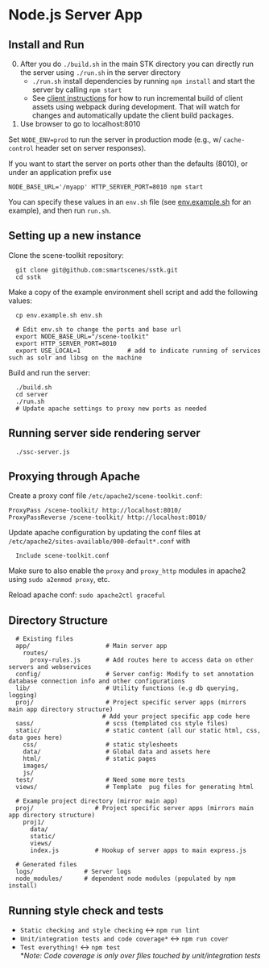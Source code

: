 # Node.js Server App #

## Install and Run ##
0. After you do `./build.sh` in the main STK directory you can directly run the server using `./run.sh` in the server directory
   - `./run.sh` install dependencies by running `npm install` and start the server by calling `npm start`
   - See [client instructions](../README.md#build-instructions) for how to run incremental build of client assets using 
   webpack during development.  That will watch for changes and automatically update the client build packages.
1. Use browser to go to localhost:8010

Set `NODE_ENV=prod` to run the server in production mode (e.g., w/ `cache-control` header set on server responses).

If you want to start the server on ports other than the defaults (8010), or under an application prefix use 
```
NODE_BASE_URL='/myapp' HTTP_SERVER_PORT=8010 npm start
```
You can specify these values in an `env.sh` file (see [env.example.sh](../env.example.sh) for an example), and then run `run.sh`.

## Setting up a new instance ##
Clone the scene-toolkit repository:
```
  git clone git@github.com:smartscenes/sstk.git
  cd sstk
```

Make a copy of the example environment shell script and add the following values:
```
  cp env.example.sh env.sh  

  # Edit env.sh to change the ports and base url
  export NODE_BASE_URL="/scene-toolkit" 
  export HTTP_SERVER_PORT=8010
  export USE_LOCAL=1             # add to indicate running of services such as solr and libsg on the machine
```

Build and run the server:
```
  ./build.sh
  cd server
  ./run.sh
  # Update apache settings to proxy new ports as needed
```

## Running server side rendering server ##
```
  ./ssc-server.js
```

## Proxying through Apache ##

Create a proxy conf file `/etc/apache2/scene-toolkit.conf`:
   ```
   ProxyPass /scene-toolkit/ http://localhost:8010/
   ProxyPassReverse /scene-toolkit/ http://localhost:8010/
   ```

Update apache configuration by updating the conf files at `/etc/apache2/sites-available/000-default*.conf` with
```
  Include scene-toolkit.conf
```

Make sure to also enable the `proxy` and `proxy_http` modules in apache2 using `sudo a2enmod proxy`, etc.

Reload apache conf: `sudo apache2ctl graceful`

## Directory Structure
```
  # Existing files
  app/                     # Main server app
    routes/
      proxy-rules.js       # Add routes here to access data on other servers and webservices
  config/                  # Server config: Modify to set annotation database connection info and other configurations
  lib/                     # Utility functions (e.g db querying, logging)
  proj/                    # Project specific server apps (mirrors main app directory structure)
                          # Add your project specific app code here
  sass/                    # scss (templated css style files)
  static/                  # static content (all our static html, css, data goes here)
    css/                   # static stylesheets
    data/                  # Global data and assets here
    html/                  # static pages
    images/
    js/
  test/                    # Need some more tests
  views/                   # Template  pug files for generating html
    
  # Example project directory (mirror main app)
  proj/                 # Project specific server apps (mirrors main app directory structure)    
    proj1/
      data/
      static/
      views/
      index.js          # Hookup of server apps to main express.js
      
  # Generated files
  logs/              # Server logs
  node_modules/      # dependent node modules (populated by npm install)
```

## Running style check and tests ##
* `Static checking and style checking` <-> `npm run lint`
* `Unit/integration tests and code coverage*` <-> `npm run cover`
* `Test everything!` <-> `npm test`  
**Note: Code coverage is only over files touched by unit/integration tests*
